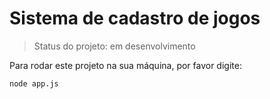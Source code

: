 # Sistema de cadastro de jogos

> Status do projeto: em desenvolvimento

Para rodar este projeto na sua máquina, por favor digite:

```
node app.js
```
